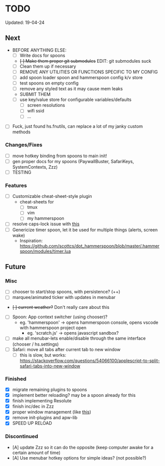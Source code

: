 # TODO

Updated: 19-04-24

## Next

* BEFORE ANYTHING ELSE:
  * [ ] Write docs for spoons
  * ~~[ ] Make them proper git submodules~~ EDIT: git submodules suck
  * [ ] Clean them up if necessary
  * [ ] REMOVE ANY UTILITIES OR FUNCTIONS SPECIFIC TO MY CONFIG
  * [ ] add spoon loader spoon and hammerspoon config k/v store
  * [ ] test spoons on empty config
  * [ ] remove any styled text as it may cause mem leaks
  * SUBMIT THEM
  * [ ] use key/value store for configurable variables/defaults
    * [ ] screen resolutions
    * [ ] wifi ssid
    * [ ] ...
* [ ] Fuck, just found hs.fnutils, can replace a lot of my janky custom methods

### Changes/Fixes

* [ ] move hotkey binding from spoons to main init!
* [ ] gen proper docs for my spoons (PaywallBuster, SafariKeys, SystemContexts, Zzz)
* [ ] TESTING

### Features

* [ ] Customizable cheat-sheet-style plugin
  * cheat-sheets for
    * [ ] tmux
    * [ ] vim
    * [ ] my hammerspoon
* [ ] resolve caps-lock issue with [this](https://gist.github.com/townewgokgok/f2161047b790a2984e438471f383010e)
* [ ] Genericize timer spoon, let it be used for multiple things (alerts, screen wake)
  * Inspiration: <https://github.com/scottcs/dot_hammerspoon/blob/master/.hammerspoon/modules/timer.lua>

## Future

### Misc

* [ ] chooser to start/stop spoons, with persistence? (++)
* [ ] marquee/animated ticker with updates in menubar
* ~~[ ] current weather?~~ Don't really care about this
* [ ] Spoon: App context switcher (using chooser)?
  * eg. 'hammerspoon' -> opens hammerspoon console, opens vscode with hammerspoon project open
    * eg. 'scratch.js' -> opens javascript sandbox?
* [ ] make all menubar-lets enable/disable through the same interface (chooser / hs.settings)
* [ ] Safari: move all tabs after current tab to new window
  * [ ] this is slow, but works: <https://stackoverflow.com/questions/54066100/applescript-to-split-safari-tabs-into-new-window>

### Finished

* [x] migrate remaining plugins to spoons
* [x] implement better reloading? may be a spoon already for this
* [x] finish implementing Resolute
* [x] finish inc/dec in Zzz
* [x] proper window management (like [this](https://github.com/binesiyu/hammerspoon/blob/c47456e6d1eef0b161fe6784cab9a648eab83b51/ws.lua))
* [x] remove init-plugins and apw-lib
* [x] SPEED UP RELOAD

### Discontinued

* [A] update Zzz so it can do the opposite (keep computer awake for a certain amount of time)
* [A] Use menubar hotkey options for simple ideas? (not possible?)
